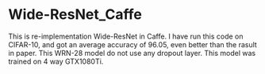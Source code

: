 # Wide-ResNet_Caffe
This is re-implementation Wide-ResNet in Caffe.
I have run this code on CIFAR-10, and got an average accuracy of 96.05, even better than the rasult in paper. 
This WRN-28 model do not use any dropout layer.
This model was trained on 4 way GTX1080Ti.
